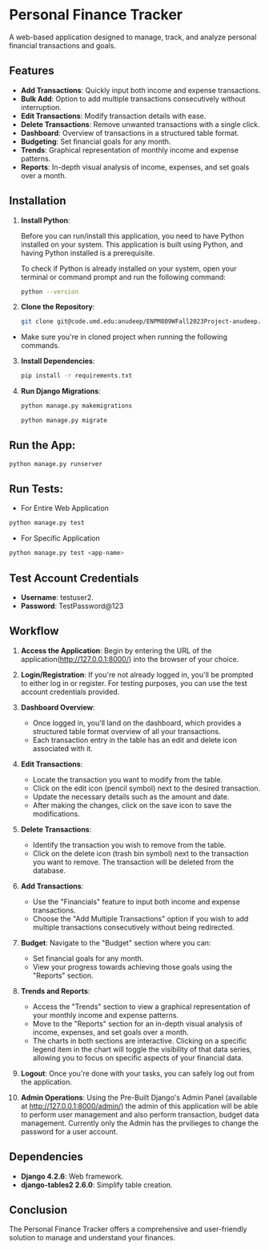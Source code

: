 # Personal Finance Tracker

A web-based application designed to manage, track, and analyze personal financial transactions and goals.
## Features

- **Add Transactions**: Quickly input both income and expense transactions.
- **Bulk Add**: Option to add multiple transactions consecutively without interruption.
- **Edit Transactions**: Modify transaction details with ease.
- **Delete Transactions**: Remove unwanted transactions with a single click.
- **Dashboard**: Overview of transactions in a structured table format.
- **Budgeting**: Set financial goals for any month.
- **Trends**: Graphical representation of monthly income and expense patterns.
- **Reports**: In-depth visual analysis of income, expenses, and set goals over a month.

## Installation

1. **Install Python**:

   Before you can run/install this application, you need to have Python installed on your system. This application is built using Python, and having Python installed is a prerequisite.

   To check if Python is already installed on your system, open your terminal or command prompt and run the following command:

   ```bash
   python --version

2. **Clone the Repository**: 
   
   ```bash
   git clone git@code.umd.edu:anudeep/ENPM809WFall2023Project-anudeep.git
   ```

- Make sure you're in cloned project when running the following commands.

3. **Install Dependencies**:
 

    ```bash
    pip install -r requirements.txt
    ```

4. **Run Django Migrations**:

    ```bash
    python manage.py makemigrations
    ```

    ```bash
    python manage.py migrate
    ```

## Run the App:

```bash
python manage.py runserver
```

## Run Tests:
- For Entire Web Application
```bash
python manage.py test
```
- For Specific Application
```bash
python manage.py test <app-name>
```

## Test Account Credentials

- **Username**: testuser2.
- **Password**: TestPassword@123


## Workflow

1. **Access the Application**: Begin by entering the URL of the application(http://127.0.0.1:8000/) into the browser of your choice.

2. **Login/Registration**: If you're not already logged in, you'll be prompted to either log in or register. For testing purposes, you can use the test account credentials provided.

3. **Dashboard Overview**: 
   - Once logged in, you'll land on the dashboard, which provides a structured table format overview of all your transactions.
   - Each transaction entry in the table has an edit and delete icon associated with it.

4. **Edit Transactions**: 
   - Locate the transaction you want to modify from the table.
   - Click on the edit icon (pencil symbol) next to the desired transaction.
   - Update the necessary details such as the amount and date.
   - After making the changes, click on the save icon to save the modifications.

5. **Delete Transactions**: 
   - Identify the transaction you wish to remove from the table.
   - Click on the delete icon (trash bin symbol) next to the transaction you want to remove. The transaction will be deleted from the database.

6. **Add Transactions**: 
   - Use the "Financials" feature to input both income and expense transactions.
   - Choose the "Add Multiple Transactions" option if you wish to add multiple transactions consecutively without being redirected.

7. **Budget**: Navigate to the "Budget" section where you can:
   - Set financial goals for any month.
   - View your progress towards achieving those goals using the "Reports" section.

8. **Trends and Reports**: 
   - Access the "Trends" section to view a graphical representation of your monthly income and expense patterns.
   - Move to the "Reports" section for an in-depth visual analysis of income, expenses, and set goals over a month.
   - The charts in both sections are interactive. Clicking on a specific legend item in the chart will toggle the visibility of that data series, allowing you to focus on specific aspects of your financial data.

9. **Logout**: Once you're done with your tasks, you can safely log out from the application.

10. **Admin Operations**: Using the Pre-Built Django's Admin Panel (available at http://127.0.0.1:8000/admin/) the admin of this application will be able to perform user management and also perform transaction, budget data management. Currently only the Admin has the prvilieges to change the password for a user account.



## Dependencies

- **Django 4.2.6**: Web framework.
- **django-tables2 2.6.0**: Simplify table creation.

## Conclusion

The Personal Finance Tracker offers a comprehensive and user-friendly solution to manage and understand your finances.